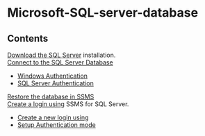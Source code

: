 Microsoft-SQL-server-database
============
## Contents 
[Download the SQL Server](sections/01-Install-SQL-server.md) installation.<br>
[Connect to the SQL Server Database](sections/04-Connect-to-Server-Database.md)

- [Windows Authentication](sections/04-Connect-to-Server-Database.md#Windows-Authentication)<br>
- [SQL Server Authentication](sections/04-Connect-to-Server-Database.md#SQL-Server-Authentication)<br>

[Restore the database in SSMS](sections/02-Restore-database.md)<br>
[Create a login using](sections/03-Create-a-login-using.md) SSMS for SQL Server. <br>
[](sections/01-Install-SQL-server.md) 

- [Create a new login using](sections/03-Create-a-login-using.md#Create-a-new-login-using)<br>
- [Setup Authentication mode](sections/03-Create-a-login-using.md#Setup-Authentication-mode)<br>
